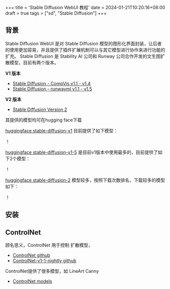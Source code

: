 +++
title = 'Stable Diffusion WebUI 教程'
date = 2024-01-21T10:20:16+08:00
draft = true
tags = ["sd", "Stable Diffusion"]
+++

## 背景

Stable Diffusion WebUI 是对 Stable Diffusion 模型的图形化界面封装，让后者的使用更加容易，并且提供了插件扩展机制可以与其它模型进行协作来进行功能的扩充。
Stable Diffusion  是 Stability AI 公司和 Runway 公司合作开发的文生图扩散模型，目前有两个版本。

**V1 版本**

- [Stable Diffusion - CompVis v1.1 - v1.4](https://github.com/CompVis/stable-diffusion)
- [Stable Diffusion - runwayml v1.1 - v1.5](https://github.com/runwayml/stable-diffusion)

**V2 版本**

- [Stable Diffusion Version 2](https://github.com/Stability-AI/stablediffusion)

其提供的模型均可在hugging face下载

[huggingface stable-diffusion-v1](https://huggingface.co/CompVis) 目前提供了如下模型：

！[](/images/2024-01-21/sd-v1-list.png)


[huggingface stable-diffusion-v1-5](https://huggingface.co/runwayml) 是目前v1版本中使用最多的，目前提供了如下2个模型：

！[](/images/2024-01-21/sd-v1-5-list.png)


[huggingface stable-diffusion-2](https://huggingface.co/stabilityai/stable-diffusion-2) 模型较多，按照下载次数排名，下载较多的模型如下：

！[](/images/2024-01-21/sd-v2-list.png)

## 安装

## ControlNet

顾名思义，ControlNet 用于控制 扩散模型， 
- [ControlNet github](https://github.com/lllyasviel/ControlNet)
- [ControlNet-v1-1-nightly github](https://github.com/lllyasviel/ControlNet-v1-1-nightly)

ControlNet提供了很多模型，如 LineArt Canny
- [ControlNet models](https://huggingface.co/lllyasviel/ControlNet-v1-1)
